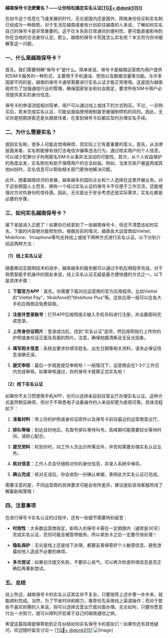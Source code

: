 **越南保号卡怎麽實名？——让你轻松搞定实名认证[[TG💪+ @donk5151](https://t.me/s/donk5151)]**

在如今这个信息化飞速发展的时代，无论是国内还是国外，网络身份验证和实名制已经成为一种趋势。对于生活在越南或者有计划前往越南的人来说，了解如何实名自己的保号卡是非常重要的。这不仅关系到日常通讯的便利性，更可能直接影响到你在当地的合法身份认定。那么，越南的保号卡究竟怎么实名呢？本文将为你详细解答这一问题。

### 一、什么是越南保号卡？

首先，我们需要明确“保号卡”是什么。简单来说，保号卡是越南运营商为用户提供的SIM卡服务的一种形式，主要用于手机通话、短信以及数据流量等功能。与许多国家不同的是，越南的保号卡通常需要进行实名认证才能正常使用。这是因为越南政府为了加强通信行业的管理，确保国家安全和社会稳定，要求所有SIM卡用户必须提供真实的身份信息。

保号卡的申请流程相对简单，用户可以通过线上或线下的方式购买。不过，一旦购买后，若未完成实名认证，可能会面临使用限制甚至被强制停机的风险。因此，无论你是短期游客还是长期居住者，在拿到保号卡后都应及时办理实名手续。

### 二、为什么需要实名？

提到实名制，很多人可能会觉得麻烦，但实际上它有着重要的意义。首先，从法律层面来看，实名制能够有效打击电信诈骗等违法行为。通过核实用户的个人信息，可以减少犯罪分子利用匿名SIM卡从事非法活动的可能性。其次，从个人权益保护的角度出发，实名制也有助于保障用户的合法权益。例如，当发生账户被盗用或其他纠纷时，实名信息可以帮助相关部门更快地解决问题。

此外，随着越南经济的发展，越来越多的国际企业和个人选择在这里开展业务。对于这些跨国人士而言，拥有一个经过实名认证的保号卡不仅便于工作交流，还能增强对方对你身份的信任感。因此，无论是出于安全考虑还是实际需求，实名化都是必要的步骤。

### 三、如何实名越南保号卡？

接下来就进入正题了！如果你已经拿到了一张越南保号卡，但还不清楚该如何实名，下面的内容绝对能帮到你。根据目前的情况，越南各大运营商如Viettel、Mobifone、Vinaphone等均支持线上或线下两种方式进行实名认证。以下分别介绍这两种方法：

#### （1）线上实名认证

随着移动互联网技术的进步，越来越多的服务都可以通过手机应用程序完成。对于熟悉智能手机操作的朋友来说，线上实名认证无疑是最方便快捷的方式之一。以下是具体步骤：

1. **下载官方APP**：首先，你需要下载对应运营商的官方应用程序。比如Viettel的“Viettel Pay”，Mobifone的“Mobifone Plus”等。这些应用一般可以在各大手机应用商店免费获取。
   
2. **注册并登录账号**：打开APP后按照提示输入手机号码进行注册，并设置密码完成登录。

3. **上传身份证照片**：登录成功后，找到“实名认证”选项，然后按照指引上传你的护照或身份证正面及背面的照片。注意，确保拍摄清晰且无反光现象。

4. **填写相关信息**：系统会要求你填写姓名、出生日期等相关资料，请务必保证信息准确无误。

5. **提交审核**：最后一步就是提交审核啦！一般情况下，运营商会在1-3个工作日内完成审核。如果审核通过，你的保号卡就算正式实名啦！

#### （2）线下实名认证

如果你不太习惯使用手机APP，也可以选择亲自前往营业厅办理实名认证。这种方式虽然稍显麻烦，但对于不熟悉电子设备操作的人来说却更为直观可靠。具体流程如下：

1. **准备材料**：带上你的护照或身份证原件以及保号卡前往最近的运营商营业厅。

2. **排队等候**：到达目的地后，先取号排队等待叫号。高峰期可能需要较长等待时间，请耐心配合。

3. **提交资料**：轮到你时，向工作人员出示所需证件，并告知需要办理实名认证业务。

4. **核对信息**：工作人员会仔细核对你的身份信息，并录入系统中保存。

5. **确认完成**：核对无误后，你会收到一份确认单据，表明此次实名认证已完成。

需要注意的是，不同运营商的具体要求可能会有所差异，建议提前咨询客服热线了解最新政策哦！

### 四、注意事项

在进行保号卡实名认证的过程中，还有一些细节需要特别留意：

- **时效性**：大多数运营商规定，新购入的保号卡需在一定期限内（通常是30天）完成实名认证，否则可能会被暂停服务。所以拿到卡之后一定要尽快处理！

- **隐私保护**：无论是线上还是线下办理，都要妥善保管好个人敏感信息，避免泄露给他人造成不必要的麻烦。

- **多次尝试**：如果初次提交失败，不要灰心丧气，可以再次检查所填信息是否正确后再重新尝试。

### 五、总结

综上所述，越南保号卡的实名认证其实并不复杂，只要按照上述步骤一步步来，就能顺利完成。当然，为了节省时间和精力，推荐优先采用线上渠道操作；而对于那些不喜欢折腾的人来说，则可以选择去营业厅面对面办理。无论如何，只要你愿意付出一点努力，就可以顺利开启属于自己的越南通信之旅。

希望这篇指南能够帮助到正在纠结如何实名保号卡的朋友们！如果你还有其他疑问，欢迎随时留言讨论～ [[TG💪+ @donk5151](https://t.me/s/donk5151) ![Image](https://i.postimg.cc/rwNCRYN7/Snipaste-2025-04-30-17-27-05.png)]